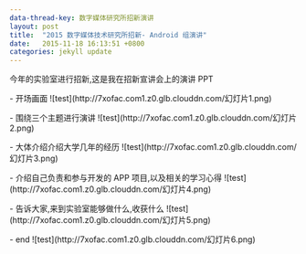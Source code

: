 ```yaml
---
data-thread-key: 数字媒体研究所招新演讲
layout: post
title:  "2015 数字媒体技术研究所招新- Android 组演讲"
date:   2015-11-18 16:13:51 +0800
categories: jekyll update
---
```

<p>今年的实验室进行招新,这是我在招新宣讲会上的演讲 PPT </p>
- 开场画面   
![test](http://7xofac.com1.z0.glb.clouddn.com/幻灯片1.png)
<p></p>
- 围绕三个主题进行演讲  
![test](http://7xofac.com1.z0.glb.clouddn.com/幻灯片2.png)
<p></p>
- 大体介绍介绍大学几年的经历
![test](http://7xofac.com1.z0.glb.clouddn.com/幻灯片3.png)
<p></p>
- 介绍自己负责和参与开发的 APP 项目,以及相关的学习心得
![test](http://7xofac.com1.z0.glb.clouddn.com/幻灯片4.png)
<p></p>
- 告诉大家,来到实验室能够做什么,收获什么
![test](http://7xofac.com1.z0.glb.clouddn.com/幻灯片5.png)
<p></p>   
- end
![test](http://7xofac.com1.z0.glb.clouddn.com/幻灯片6.png)



